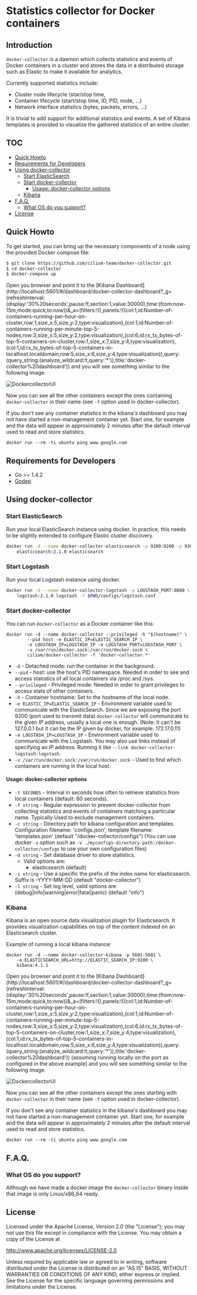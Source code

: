 # Statistics collector for Docker containers

## Introduction

`docker-collector` is a daemon which collects statistics and events of Docker
containers in a cluster and stores the data in a distributed storage such
as Elastic to make it available for analytics.

Currently supported statistics include:
  - Cluster node lifecycle (star/stop time,
  - Container lifecycle (start/stop time, ID, PID, node, ...)
  - Network interface statistics (bytes, packets, errors, ...)

It is trivial to add support for additional statistics and events. A set
of Kibana templates is provided to visualize the gathered statistics of
an entire cluster.

## TOC

  * [Quick Howto](#quick-howto)
  * [Requirements for Developers](#requirements-for-developers)
  * [Using docker-collector](#using-docker-collector)
    * [Start ElasticSearch](#start-elasticsearch)
    * [Start docker-collector](#start-docker-collector)
      * [Usage: docker-collector options](#usage-docker-collector-options)
    * [Kibana](#kibana)
  * [F.A.Q.](#faq)
    * [What OS do you support?](#what-os-do-you-support)
  * [License](#license)

## Quick Howto

To get started, you can bring up the necessary components of a node using
the provided Docker compose file:

```bash
$ git clone https://github.com/cilium-team/docker-collector.git
$ cd docker-collector
$ docker-compose up
```

Open you browser and point it to the [Kibana Dashboard]
(http://localhost:5601/#/dashboard/docker-collector-dashboard?_g=(refreshInterval:(display:'30%20seconds',pause:!f,section:1,value:30000),time:(from:now-15m,mode:quick,to:now))&_a=(filters:!(),panels:!((col:1,id:Number-of-containers-running-per-hour-on-cluster,row:1,size_x:5,size_y:2,type:visualization),(col:1,id:Number-of-containers-running-per-minute-top-5-nodes,row:3,size_x:5,size_y:2,type:visualization),(col:6,id:rx_tx_bytes-of-top-5-containers-on-cluster,row:1,size_x:7,size_y:4,type:visualization),(col:1,id:rx_tx_bytes-of-top-5-containers-in-localhost.localdomain,row:5,size_x:6,size_y:4,type:visualization)),query:(query_string:(analyze_wildcard:!t,query:'*')),title:'docker-collector%20dashboard'))
and you will see something similar to the following image.

 ![DockercollectorUI](./docs/dockercollectorUI.png)

Now you can see all the other containers except the ones containing
`docker-collector` in their name (see `-f` option used in docker-collector).

If you don't see any container statistics in the kibana's dashboard you may
not have started a non-management container yet. Start one, for example and
the data will appear in approximately 2 minutes after the default interval
used to read and store statistics.

```
docker run --rm -ti ubuntu ping www.google.com
```

## Requirements for Developers

- Go >= 1.4.2
- [Godep](https://github.com/tools/godep)

## Using docker-collector

### Start ElasticSearch

Run your local ElasticSearch instance using docker. In practice, this
needs to be slightly extended to configure Elastic cluster discovery.

```bash
docker run -d --name docker-collector-elasticsearch -p 9200:9200 -p 9300:9300 \
	elasticsearch:2.1.0 elasticsearch
```

### Start Logstash

Run your local Logstash instance using docker.

```bash
docker run -d --name docker-collector-logstash -p LOGSTASH_PORT:8080 \
    logstash:2.1.0 logstash -f $PWD/configs/logstash.conf
```

### Start docker-collector

You can run `docker-collector` as a Docker container like this:

```
docker run -d --name docker-collector --privileged -h "$(hostname)" \
        --pid host -e ELASTIC_IP=ELASTIC_SEARCH_IP \
        -e LOGSTASH_IP=LOGSTASH_IP -e LOGSTASH_PORT=LOGSTASH_PORT \
        -v /var/run/docker.sock:/var/run/docker.sock \
        cilium/docker-collector -f 'docker-collector.*'
```

  * `-d` - Detached mode: run the container in the background.
  * `--pid` - host: use the host's PID namespace. Needed in order to
    see and access statistics of all local containers via /proc and
    /sys.
  * `--privileged` - Privileged mode: Needed in order to grant privileges
    to access stats of other containers.
  * `-h` - Container hostname: Set to the hostname of the local node.
  * `-e ELASTIC_IP=ELASTIC_SEARCH_IP` - Environment variable used to
    communicate with the ElasticSearch. Since we are exposing the port
    9200 (port used to transmit data) `docker-collector` will communicate
    to the given IP address, usually a local one is enough. (Note:
    It can't be 127.0.0.1 but it can be the IP given by docker, for example:
    172.17.0.11)
  * `-e LOGSTASH_IP=LOGSTASH_IP` - Environment variable used to communicate
    with the Logstash. You may also use links instead of specifying an IP
    address. Running it like `--link docker-collector-logstash:logstash`.
  * `-v /var/run/docker.sock:/var/run/docker.sock` - Used to find which
    containers are running in the local host.

#### Usage: docker-collector options

  * `-t SECONDS` - Interval in seconds how often to retrieve statistics from
    local containers (default: 60 seconds).
  * `-f string` - Regular expression to prevent docker-collector from
    collecting statistics and events of containers matching a particular
    name. Typically Used to exclude management containers.
  * `-c string` - Directory path for kibana configuration and templates.
    Configuration filename: 'configs.json', template filename:
    'templates.json' (default "/docker-collector/configs")
    (You can use docker `-v` option such as
    `-v ./myconfigs-directory-path:/docker-collector/configs` to use your
    own configuration files)
  * `-d string` - Set database driver to store statistics.
    * Valid options are:
      * elasticsearch (default)
  * `-i string` - Use a specific the prefix of the index name for
    elasticsearch. Suffix is -YYYY-MM-DD (default "docker-collector")
  * `-l string` - Set log level, valid options are
    (debug|info|warning|error|fatal|panic) (default "info")

### Kibana

Kibana is an open source data visualization plugin for Elasticsearch. It
provides visualization capabilities on top of the content indexed on an
Elasticsearch cluster.

Example of running a local kibana instance:

```
docker run -d --name docker-collector-kibana -p 5601:5601 \
    -e ELASTICSEARCH_URL=http://ELASTIC_SEARCH_IP:9200 \
    kibana:4.1.1
```

Open you browser and point it to the [Kibana Dashboard]
(http://localhost:5601/#/dashboard/docker-collector-dashboard?_g=(refreshInterval:(display:'30%20seconds',pause:!f,section:1,value:30000),time:(from:now-15m,mode:quick,to:now))&_a=(filters:!(),panels:!((col:1,id:Number-of-containers-running-per-hour-on-cluster,row:1,size_x:5,size_y:2,type:visualization),(col:1,id:Number-of-containers-running-per-minute-top-5-nodes,row:3,size_x:5,size_y:2,type:visualization),(col:6,id:rx_tx_bytes-of-top-5-containers-on-cluster,row:1,size_x:7,size_y:4,type:visualization),(col:1,id:rx_tx_bytes-of-top-5-containers-in-localhost.localdomain,row:5,size_x:6,size_y:4,type:visualization)),query:(query_string:(analyze_wildcard:!t,query:'*')),title:'docker-collector%20dashboard'))
(assuming running locally on the port as configured in the above example) and you will
see something similar to the following image.

 ![DockercollectorUI](./docs/dockercollectorUI.png)

Now you can see all the other containers except the ones starting with
`docker-collector` in their name (see `-f` option used in docker-collector).

If you don't see any container statistics in the kibana's dashboard you may
not have started a non-management container yet. Start one, for example and
the data will appear in approximately 2 minutes after the default interval
used to read and store statistics.

```
docker run --rm -ti ubuntu ping www.google.com
```

## F.A.Q.

### What OS do you support?

Although we have made a docker image the `docker-collector` binary inside
that image is only Linux/x86_64 ready.

## License

Licensed under the Apache License, Version 2.0 (the "License"); you may not
use this file except in compliance with the License.  You may obtain a copy
of the License at

   http://www.apache.org/licenses/LICENSE-2.0

Unless required by applicable law or agreed to in writing, software
distributed under the License is distributed on an "AS IS" BASIS, WITHOUT
WARRANTIES OR CONDITIONS OF ANY KIND, either express or implied.  See the
License for the specific language governing permissions and limitations
under the License.

